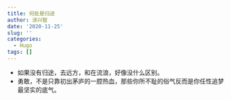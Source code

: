 ```yaml
---
title: 何处是归途
author: 涂兴智
date: '2020-11-25'
slug: ''
categories:
  - Hugo
tags: []
---
```

+ 如果没有归途，去远方，和在流浪，好像没什么区别。
+ 勇敢，不是只靠初出茅庐的一腔热血，那些你所不耻的俗气反而是你任性追梦最坚实的底气。